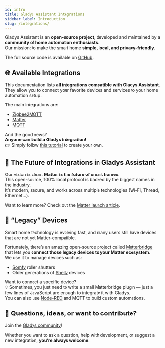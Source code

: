 ```yaml
---
id: intro
title: Gladys Assistant Integrations
sidebar_label: Introduction
slug: /integrations/
---
```


Gladys Assistant is an **open-source project**, developed and maintained by a **community of home automation enthusiasts**.  
Our mission: to make the smart home **simple, local, and privacy-friendly**.

The full source code is available on [GitHub](https://github.com/GladysAssistant/Gladys).

## 🌐 Available Integrations

This documentation lists **all integrations compatible with Gladys Assistant**.  
They allow you to connect your favorite devices and services to your home automation setup.

The main integrations are:

- [Zigbee2MQTT](/docs/integrations/zigbee2mqtt/)
- [Matter](/docs/integrations/matter/)
- [MQTT](/docs/integrations/mqtt/)

And the good news?  
**Anyone can build a Gladys integration!**  
👉 Simply follow [this tutorial](/docs/dev/developing-a-service/) to create your own.

## 🚀 The Future of Integrations in Gladys Assistant

Our vision is clear: **Matter is the future of smart homes**.  
This open-source, 100% local protocol is backed by the biggest names in the industry.  
It’s modern, secure, and works across multiple technologies (Wi-Fi, Thread, Ethernet…).

Want to learn more? Check out the [Matter launch article](/blog/gladys-assistant-4-58-with-matter-support/).

## 🧩 “Legacy” Devices

Smart home technology is evolving fast, and many users still have devices that are not yet Matter-compatible.

Fortunately, there’s an amazing open-source project called [Matterbridge](https://github.com/Luligu/matterbridge) that lets you **connect those legacy devices to your Matter ecosystem**.  
We use it to manage devices such as:

- [Somfy](/docs/integrations/somfy-tahoma/) roller shutters
- Older generations of [Shelly](/docs/integrations/shelly/) devices

Want to connect a specific device?  
💡 Sometimes, you just need to write a small Matterbridge plugin — just a few lines of JavaScript are enough to integrate it with Gladys.  
You can also use [Node-RED](/docs/integrations/node-red/) and MQTT to build custom automations.

## 💬 Questions, ideas, or want to contribute?

Join the [Gladys community](https://en-community.gladysassistant.com/)!

Whether you want to ask a question, help with development, or suggest a new integration, **you’re always welcome**.
